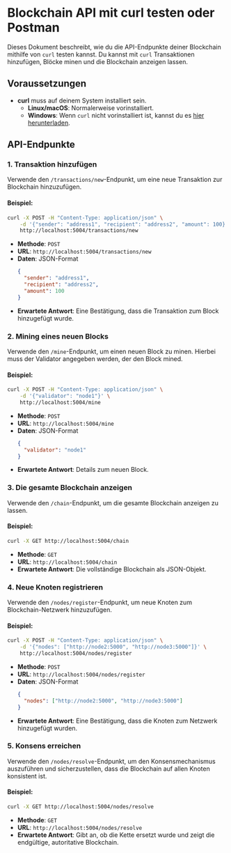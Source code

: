 
# Blockchain API mit curl testen oder Postman 

Dieses Dokument beschreibt, wie du die API-Endpunkte deiner Blockchain mithilfe von `curl` testen kannst. Du kannst mit `curl` Transaktionen hinzufügen, Blöcke minen und die Blockchain anzeigen lassen.

## Voraussetzungen

- **curl** muss auf deinem System installiert sein.
  - **Linux/macOS**: Normalerweise vorinstalliert.
  - **Windows**: Wenn `curl` nicht vorinstalliert ist, kannst du es [hier herunterladen](https://curl.se/windows/).

## API-Endpunkte

### 1. **Transaktion hinzufügen**

Verwende den `/transactions/new`-Endpunkt, um eine neue Transaktion zur Blockchain hinzuzufügen.

#### Beispiel:

```bash
curl -X POST -H "Content-Type: application/json" \
    -d '{"sender": "address1", "recipient": "address2", "amount": 100}' \
    http://localhost:5004/transactions/new
```

- **Methode**: `POST`
- **URL**: `http://localhost:5004/transactions/new`
- **Daten**: JSON-Format
  ```json
  {
    "sender": "address1",
    "recipient": "address2",
    "amount": 100
  }
  ```
- **Erwartete Antwort**: Eine Bestätigung, dass die Transaktion zum Block hinzugefügt wurde.

### 2. **Mining eines neuen Blocks**

Verwende den `/mine`-Endpunkt, um einen neuen Block zu minen. Hierbei muss der Validator angegeben werden, der den Block mined.

#### Beispiel:

```bash
curl -X POST -H "Content-Type: application/json" \
    -d '{"validator": "node1"}' \
    http://localhost:5004/mine
```

- **Methode**: `POST`
- **URL**: `http://localhost:5004/mine`
- **Daten**: JSON-Format
  ```json
  {
    "validator": "node1"
  }
  ```
- **Erwartete Antwort**: Details zum neuen Block.

### 3. **Die gesamte Blockchain anzeigen**

Verwende den `/chain`-Endpunkt, um die gesamte Blockchain anzeigen zu lassen.

#### Beispiel:

```bash
curl -X GET http://localhost:5004/chain
```

- **Methode**: `GET`
- **URL**: `http://localhost:5004/chain`
- **Erwartete Antwort**: Die vollständige Blockchain als JSON-Objekt.

### 4. **Neue Knoten registrieren**

Verwende den `/nodes/register`-Endpunkt, um neue Knoten zum Blockchain-Netzwerk hinzuzufügen.

#### Beispiel:

```bash
curl -X POST -H "Content-Type: application/json" \
    -d '{"nodes": ["http://node2:5000", "http://node3:5000"]}' \
    http://localhost:5004/nodes/register
```

- **Methode**: `POST`
- **URL**: `http://localhost:5004/nodes/register`
- **Daten**: JSON-Format
  ```json
  {
    "nodes": ["http://node2:5000", "http://node3:5000"]
  }
  ```
- **Erwartete Antwort**: Eine Bestätigung, dass die Knoten zum Netzwerk hinzugefügt wurden.

### 5. **Konsens erreichen**

Verwende den `/nodes/resolve`-Endpunkt, um den Konsensmechanismus auszuführen und sicherzustellen, dass die Blockchain auf allen Knoten konsistent ist.

#### Beispiel:

```bash
curl -X GET http://localhost:5004/nodes/resolve
```

- **Methode**: `GET`
- **URL**: `http://localhost:5004/nodes/resolve`
- **Erwartete Antwort**: Gibt an, ob die Kette ersetzt wurde und zeigt die endgültige, autoritative Blockchain.




